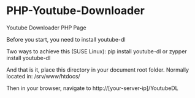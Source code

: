 # PHP-Youtube-Downloader
Youtube Downloader PHP Page

Before you start, you need to install youtube-dl

Two ways to achieve this (SUSE Linux):
pip install youtube-dl or zypper install youtube-dl

And that is it, place this directory in your document root folder. Normally located in:
/srv/www/htdocs/

Then in your browser, navigate to http://[your-server-ip]/YoutubeDL
